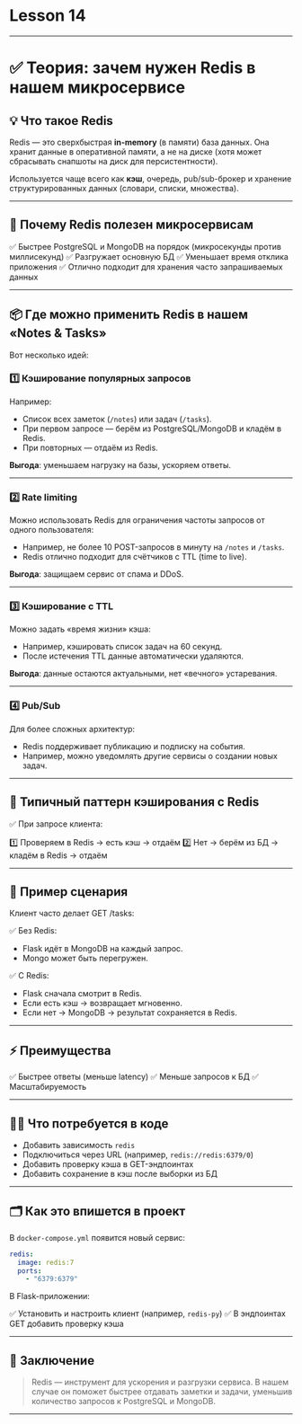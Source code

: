 # Lesson 14

---

# ✅ Теория: зачем нужен Redis в нашем микросервисе

## 💡 Что такое Redis

Redis — это сверхбыстрая **in-memory** (в памяти) база данных. Она хранит данные в оперативной памяти, а не на диске (хотя может сбрасывать снапшоты на диск для персистентности).

Используется чаще всего как **кэш**, очередь, pub/sub-брокер и хранение структурированных данных (словари, списки, множества).

---

## 🎯 Почему Redis полезен микросервисам

✅ Быстрее PostgreSQL и MongoDB на порядок (микросекунды против миллисекунд)
✅ Разгружает основную БД
✅ Уменьшает время отклика приложения
✅ Отлично подходит для хранения часто запрашиваемых данных

---

## 📦 Где можно применить Redis в нашем «Notes & Tasks»

Вот несколько идей:

### 1️⃣ Кэширование популярных запросов

Например:

* Список всех заметок (`/notes`) или задач (`/tasks`).
* При первом запросе — берём из PostgreSQL/MongoDB и кладём в Redis.
* При повторных — отдаём из Redis.

**Выгода**: уменьшаем нагрузку на базы, ускоряем ответы.

---

### 2️⃣ Rate limiting

Можно использовать Redis для ограничения частоты запросов от одного пользователя:

* Например, не более 10 POST-запросов в минуту на `/notes` и `/tasks`.
* Redis отлично подходит для счётчиков с TTL (time to live).

**Выгода**: защищаем сервис от спама и DDoS.

---

### 3️⃣ Кэширование с TTL

Можно задать «время жизни» кэша:

* Например, кэшировать список задач на 60 секунд.
* После истечения TTL данные автоматически удаляются.

**Выгода**: данные остаются актуальными, нет «вечного» устаревания.

---

### 4️⃣ Pub/Sub

Для более сложных архитектур:

* Redis поддерживает публикацию и подписку на события.
* Например, можно уведомлять другие сервисы о создании новых задач.

---

## 🚀 Типичный паттерн кэширования с Redis

✅ При запросе клиента:

1️⃣ Проверяем в Redis → есть кэш → отдаём
2️⃣ Нет → берём из БД → кладём в Redis → отдаём

---

## 💬 Пример сценария

Клиент часто делает GET /tasks:

✅ Без Redis:

* Flask идёт в MongoDB на каждый запрос.
* Mongo может быть перегружен.

✅ С Redis:

* Flask сначала смотрит в Redis.
* Если есть кэш → возвращает мгновенно.
* Если нет → MongoDB → результат сохраняется в Redis.

---

## ⚡️ Преимущества

✅ Быстрее ответы (меньше latency)
✅ Меньше запросов к БД
✅ Масштабируемость

---

## 👨‍💻 Что потребуется в коде

* Добавить зависимость `redis`
* Подключиться через URL (например, `redis://redis:6379/0`)
* Добавить проверку кэша в GET-эндпоинтах
* Добавить сохранение в кэш после выборки из БД

---

## 🗂️ Как это впишется в проект

В `docker-compose.yml` появится новый сервис:

```yaml
redis:
  image: redis:7
  ports:
    - "6379:6379"
```

В Flask-приложении:

✅ Установить и настроить клиент (например, `redis-py`)
✅ В эндпоинтах GET добавить проверку кэша

---

## 🏁 Заключение

> Redis — инструмент для ускорения и разгрузки сервиса. В нашем случае он поможет быстрее отдавать заметки и задачи, уменьшив количество запросов к PostgreSQL и MongoDB.

---

